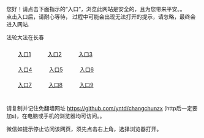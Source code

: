 您好！请点击下面指示的“入口”，浏览此网站是安全的，且为您带来平安。。 <br/>
点击入口后，请耐心等待， 过程中可能会出现无法打开的提示，请忽略，最终会进入网站. </br>

法轮大法在长春<br/>
<div style="padding:10px"><a style="margin:20px" target="_blank" href="https://d2klcj5uw7w1lt.cloudfront.net/2Qpsp?cgbmm" id="ccLink1" rel="nofollow">入口1</a> <a target="_blank" style="margin:20px" href="https://d1ewquenjpbqa0.cloudfront.net/2Qpsp?aweljqa" id="ccLink2" rel="nofollow">入口2</a> <a style="margin:20px" target="_blank" href="https://dnxgn9ryoei2o.cloudfront.net/2Qpsp?nhgqcaq" id="ccLink3" rel="nofollow">入口3</a></div>

<div style="padding:10px" ><a style="margin:20px" target="_blank" href="https://d2klcj5uw7w1lt.cloudfront.net/2Qpsp?cgbmm" id="ccLink4" rel="nofollow">入口4</a> <a style="margin:20px" href="https://d1ewquenjpbqa0.cloudfront.net/2Qpsp?aweljqa" target="_blank" id="ccLink5" rel="nofollow">入口5</a> <a style="margin:20px" href="https://dnxgn9ryoei2o.cloudfront.net/2Qpsp?nhgqcaq" target="_blank" id="ccLink6" rel="nofollow">入口6</a></div>

<div style="padding:10px"><a style="margin:20px" target="_blank" href="https://d2klcj5uw7w1lt.cloudfront.net/2Qpsp?cgbmm" id="ccLink7" rel="nofollow">入口7</a> <a style="margin:20px" href="https://d1ewquenjpbqa0.cloudfront.net/2Qpsp?aweljqa" target="_blank" id="ccLink8" rel="nofollow">入口8</a> <a style="margin:20px" target="_blank" href="https://dnxgn9ryoei2o.cloudfront.net/2Qpsp?nhgqcaq" id="ccLink9" rel="nofollow">入口9</a></div>

<br/>



请复制并记住免翻墙网址 https://github.com/yntd/changchunzx (http后一定要加s)，在电脑或手机的浏览器均可访问。。<br/>

微信如提示停止访问该网页，须先点击右上角，选择浏览器打开。
